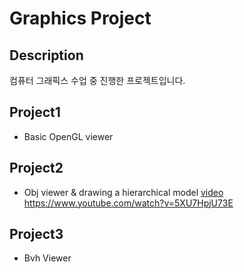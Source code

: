 # Graphics Project

## Description
컴퓨터 그래픽스 수업 중 진행한 프로젝트입니다.

## Project1
* Basic OpenGL viewer
## Project2
* Obj viewer & drawing a hierarchical model
[video](https://www.youtube.com/watch?v=5XU7HpjU73E)
https://www.youtube.com/watch?v=5XU7HpjU73E
## Project3
* Bvh Viewer
